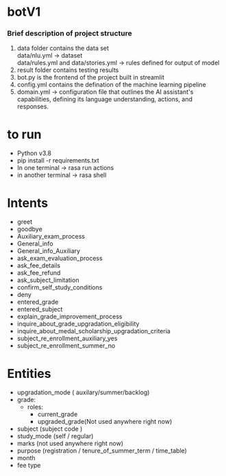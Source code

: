 # botV1

### Brief description of project structure 

1. data folder contains the data set <br>
data/nlu.yml -> dataset<br>
data/rules.yml and data/stories.yml -> rules defined for output of model
2. result folder contains testing results
3. bot.py is the frontend of the project built in streamlit
4. config.yml contains the defination of the machine learning pipeline
5. domain.yml -> configuration file that outlines the AI assistant's capabilities, defining its language understanding, actions, and responses.


# to run 
- Python v3.8
- pip install -r requirements.txt
- In one terminal -> rasa run actions
- in another terminal -> rasa shell

# Intents

- greet
- goodbye
- Auxiliary_exam_process
- General_info
- General_info_Auxiliary
- ask_exam_evaluation_process
- ask_fee_details
- ask_fee_refund
- ask_subject_limitation
- confirm_self_study_conditions
- deny
- entered_grade
- entered_subject
- explain_grade_improvement_process
- inquire_about_grade_upgradation_eligibility
- inquire_about_medal_scholarship_upgradation_criteria
- subject_re_enrollment_auxiliary_yes
- subject_re_enrollment_summer_no

# Entities

- upgradation_mode ( auxilary/summer/backlog)
- grade:
  - roles:
    - current_grade
    - upgraded_grade(Not used anywhere right now)
- subject (subject code )
- study_mode (self / regular)
- marks (not used anywhere right now)
- purpose (registration / tenure_of_summer_term / time_table)
- month
- fee type
